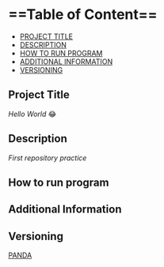 # ==**Table of Content**==

- [PROJECT TITLE](#Project-Title)
- [DESCRIPTION](#Description)
- [HOW TO RUN PROGRAM](#How-to-run-program)
- [ADDITIONAL INFORMATION](#additional-information)
- [VERSIONING](#versioning)

## Project Title
*Hello World* :joy:

## Description
*First repository practice*

## How to run program

## Additional Information

## Versioning

[PANDA](https://www.google.com/url?sa=i&url=https%3A%2F%2Ftinyjpg.com%2F&psig=AOvVaw3lW2GLB2Npblsn5FjWcHZ4&ust=1727204430532000&source=images&cd=vfe&opi=89978449&ved=0CBEQjRxqFwoTCKCarYfg2YgDFQAAAAAdAAAAABAE)
